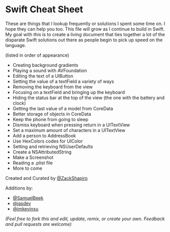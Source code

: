 # Swift Cheat Sheet

These are things that I lookup frequently or solutions I spent some time on. I hope they can help you too. This file will grow as I continue to build in Swift. My goal with this is to create a living document that ties together a lot of the disparate Swift solutions out there as people begin to pick up speed on the language.

(listed in order of appearance)
* Creating background gradients
* Playing a sound with AVFoundation
* Editing the text of a UIButton
* Setting the value of a textField a variety of ways
* Removing the keyboard from the view
* Focusing on a textField and bringing up the keyboard
* Hiding the status bar at the top of the view (the one with the battery and clock)
* Getting the last value of a model from CoreData
* Better storage of objects in CoreData
* Keep the phone from going to sleep
* Dismiss keyboard when pressing return in a UITextView
* Set a maximum amount of characters in a UITextView
* Add a person to AddressBook
* Use HexColors codes for UIColor
* Setting and retrieving NSUserDefaults
* Create a NSAttributedString  
* Make a Screenshot
* Reading a .plist file
* More to come

Created and Curated by [@ZackShapiro](http://twitter.com/zackshapiro)

Additions by:
- [@SamuelBeek](http://twitter.com/samuelbeek)
- [@jasdev](http://twitter.com/jasdev)
- [@imkevinxu](https://twitter.com/imkevinxu)

_(Feel free to fork this and edit, update, remix, or create your own. Feedback and pull requests are welcome)_
